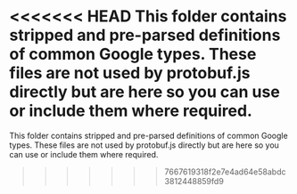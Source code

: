 <<<<<<< HEAD
This folder contains stripped and pre-parsed definitions of common Google types. These files are not used by protobuf.js directly but are here so you can use or include them where required.
=======
This folder contains stripped and pre-parsed definitions of common Google types. These files are not used by protobuf.js directly but are here so you can use or include them where required.
>>>>>>> 7667619318f2e7e4ad64e58abdc3812448859fd9
